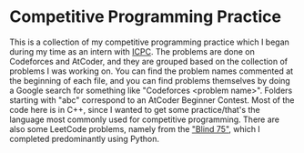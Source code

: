 # Competitive Programming Practice
This is a collection of my competitive programming practice which I began during my time as an intern with [ICPC](https://icpc.global/). The problems are done on Codeforces and AtCoder, and they are grouped based on the collection of problems I was working on. You can find the problem names commented at the beginning of each file, and you can find problems themselves by doing a Google search for something like "Codeforces \<problem name\>". Folders starting with "abc" correspond to an AtCoder Beginner Contest. Most of the code here is in C++, since I wanted to get some practice/that's the language most commonly used for competitive programming. There are also some LeetCode problems, namely from the ["Blind 75"](https://leetcode.com/list/xoqag3yj/), which I completed predominantly using Python.

